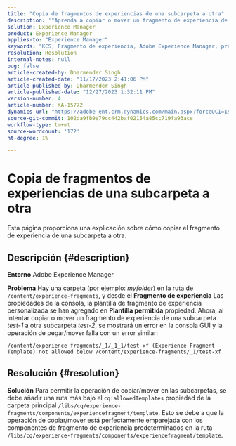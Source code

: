 ```yaml
---
title: "Copia de fragmentos de experiencias de una subcarpeta a otra"
description: '"Aprenda a copiar o mover un fragmento de experiencia de una subcarpeta a otra".'
solution: Experience Manager
product: Experience Manager
applies-to: "Experience Manager"
keywords: "KCS, Fragmento de experiencia, Adobe Experience Manager, preguntas frecuentes, copiar, subcarpeta"
resolution: Resolution
internal-notes: null
bug: false
article-created-by: Dharmender Singh
article-created-date: "11/17/2023 2:41:06 PM"
article-published-by: Dharmender Singh
article-published-date: "12/27/2023 1:32:11 PM"
version-number: 4
article-number: KA-15772
dynamics-url: "https://adobe-ent.crm.dynamics.com/main.aspx?forceUCI=1&pagetype=entityrecord&etn=knowledgearticle&id=a32caf50-5785-ee11-8179-6045bd006239"
source-git-commit: 102da9fb9e79cc442baf02154a85cc719fa93ace
workflow-type: tm+mt
source-wordcount: '172'
ht-degree: 1%

---
```


# Copia de fragmentos de experiencias de una subcarpeta a otra


Esta página proporciona una explicación sobre cómo copiar el fragmento de experiencia de una subcarpeta a otra.

## Descripción {#description}


<b>Entorno</b>
Adobe Experience Manager

<b>Problema</b>
Hay una carpeta (por ejemplo: *myfolder*) en la ruta de `/content/experience-fragments`, y desde el <b>Fragmento de experiencia</b> Las propiedades de la consola, la plantilla de fragmento de experiencia personalizada se han agregado en <b>Plantilla permitida</b> propiedad.
Ahora, al intentar copiar o mover un fragmento de experiencia de una subcarpeta *test-1* a otra subcarpeta *test-2*, se mostrará un error en la consola GUI y la operación de pegar/mover falla con un error similar:


```
/content/experience-fragments/_1/_1_1/test-xf (Experience Fragment Template) not allowed below /content/experience-fragments/_1/test-xf
```



## Resolución {#resolution}


<b>Solución</b>
Para permitir la operación de copiar/mover en las subcarpetas, se debe añadir una ruta más bajo el `cq:allowedTemplates` propiedad de la carpeta principal `/libs/cq/experience-fragments/components/experiencefragment/template`.
Esto se debe a que la operación de copiar/mover está perfectamente emparejada con los componentes de fragmento de experiencia predeterminados en la ruta `/libs/cq/experience-fragments/components/experiencefragment/template`.
